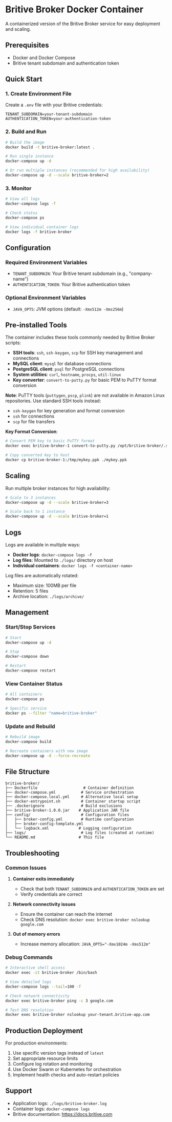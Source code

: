 # Britive Broker Docker Container

A containerized version of the Britive Broker service for easy deployment and scaling.

## Prerequisites

- Docker and Docker Compose
- Britive tenant subdomain and authentication token

## Quick Start

### 1. Create Environment File

Create a `.env` file with your Britive credentials:

```env
TENANT_SUBDOMAIN=your-tenant-subdomain
AUTHENTICATION_TOKEN=your-authentication-token
```

### 2. Build and Run

```bash
# Build the image
docker build -t britive-broker:latest .

# Run single instance
docker-compose up -d

# Or run multiple instances (recommended for high availability)
docker-compose up -d --scale britive-broker=2
```

### 3. Monitor

```bash
# View all logs
docker-compose logs -f

# Check status
docker-compose ps

# View individual container logs
docker logs -f britive-broker
```

## Configuration

### Required Environment Variables

- `TENANT_SUBDOMAIN`: Your Britive tenant subdomain (e.g., "company-name")
- `AUTHENTICATION_TOKEN`: Your Britive authentication token

### Optional Environment Variables

- `JAVA_OPTS`: JVM options (default: `-Xmx512m -Xms256m`)

## Pre-installed Tools

The container includes these tools commonly needed by Britive Broker scripts:

- **SSH tools**: `ssh`, `ssh-keygen`, `scp` for SSH key management and connections
- **MySQL client**: `mysql` for database connections
- **PostgreSQL client**: `psql` for PostgreSQL connections
- **System utilities**: `curl`, `hostname`, `procps`, `util-linux`
- **Key converter**: `convert-to-putty.py` for basic PEM to PuTTY format conversion

**Note**: PuTTY tools (`puttygen`, `pscp`, `plink`) are not available in Amazon Linux repositories. 
Use standard SSH tools instead:
- `ssh-keygen` for key generation and format conversion
- `ssh` for connections
- `scp` for file transfers

**Key Format Conversion**:
```bash
# Convert PEM key to basic PuTTY format
docker exec britive-broker-1 convert-to-putty.py /opt/britive-broker/.ssh/mykey.pem /tmp/mykey.ppk

# Copy converted key to host
docker cp britive-broker-1:/tmp/mykey.ppk ./mykey.ppk
```

## Scaling

Run multiple broker instances for high availability:

```bash
# Scale to 3 instances
docker-compose up -d --scale britive-broker=3

# Scale back to 1 instance
docker-compose up -d --scale britive-broker=1
```

## Logs

Logs are available in multiple ways:

- **Docker logs**: `docker-compose logs -f`
- **Log files**: Mounted to `./logs/` directory on host
- **Individual containers**: `docker logs -f <container-name>`

Log files are automatically rotated:
- Maximum size: 100MB per file
- Retention: 5 files
- Archive location: `./logs/archive/`

## Management

### Start/Stop Services

```bash
# Start
docker-compose up -d

# Stop
docker-compose down

# Restart
docker-compose restart
```

### View Container Status

```bash
# All containers
docker-compose ps

# Specific service
docker ps --filter "name=britive-broker"
```

### Update and Rebuild

```bash
# Rebuild image
docker-compose build

# Recreate containers with new image
docker-compose up -d --force-recreate
```

## File Structure

```
britive-broker/
├── Dockerfile                    # Container definition
├── docker-compose.yml           # Service orchestration
├── docker-compose.local.yml     # Alternative local setup
├── docker-entrypoint.sh         # Container startup script
├── .dockerignore                # Build exclusions
├── britive-broker-1.0.0.jar    # Application JAR file
├── config/                      # Configuration files
│   ├── broker-config.yml        # Runtime configuration
│   ├── broker-config-template.yml
│   └── logback.xml             # Logging configuration
├── logs/                        # Log files (created at runtime)
└── README.md                   # This file
```

## Troubleshooting

### Common Issues

1. **Container exits immediately**
   - Check that both `TENANT_SUBDOMAIN` and `AUTHENTICATION_TOKEN` are set
   - Verify credentials are correct

2. **Network connectivity issues**
   - Ensure the container can reach the internet
   - Check DNS resolution: `docker exec britive-broker nslookup google.com`

3. **Out of memory errors**
   - Increase memory allocation: `JAVA_OPTS="-Xmx1024m -Xms512m"`

### Debug Commands

```bash
# Interactive shell access
docker exec -it britive-broker /bin/bash

# View detailed logs
docker-compose logs --tail=100 -f

# Check network connectivity
docker exec britive-broker ping -c 3 google.com

# Test DNS resolution
docker exec britive-broker nslookup your-tenant.britive-app.com
```

## Production Deployment

For production environments:

1. Use specific version tags instead of `latest`
2. Set appropriate resource limits
3. Configure log rotation and monitoring
4. Use Docker Swarm or Kubernetes for orchestration
5. Implement health checks and auto-restart policies

## Support

- Application logs: `./logs/britive-broker.log`
- Container logs: `docker-compose logs`
- Britive documentation: https://docs.britive.com